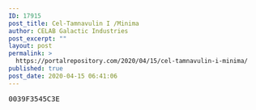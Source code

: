 ```yaml
---
ID: 17915
post_title: Cel-Tamnavulin I /Minima
author: CELAB Galactic Industries
post_excerpt: ""
layout: post
permalink: >
  https://portalrepository.com/2020/04/15/cel-tamnavulin-i-minima/
published: true
post_date: 2020-04-15 06:41:06
---
```

<pre>0039F3545C3E</pre>